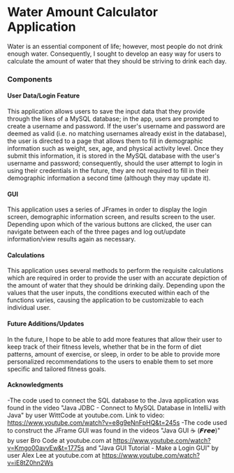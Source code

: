 # Water Amount Calculator Application 
 Water is an essential component of life; however, most people do not drink enough water. Consequently, I sought to develop an easy way for users to calculate the amount of water that they should be striving to drink each day.
### Components 
#### User Data/Login Feature 
This application allows users to save the input data that they provide through the likes of a MySQL database; in the app, users are prompted to create a username and password. If the user's username and password are deemed as valid (i.e. no matching usernames already exist in the database), the user is directed to a page that allows them to fill in demographic information such as weight, sex, age, and physical activity level. Once they submit this information, it is stored in the MySQL database with the user's username and password; consequently, should the user attempt to login in using their credentials in the future, they are not required to fill in their demographic information a second time (although they may update it).
#### GUI
This application uses a series of JFrames in order to display the login screen, demographic information screen, and results screen to the user. Depending upon which of the various buttons are clicked, the user can navigate between each of the three pages and log out/update information/view results again as necessary.
#### Calculations 
This application uses several methods to perform the requisite calculations which are required in order to provide the user with an accurate depiction of the amount of water that they should be drinking daily. Depending upon the values that the user inputs, the conditions executed within each of the functions varies, causing the application to be customizable to each individual user.
#### Future Additions/Updates
In the future, I hope to be able to add more features that allow their user to keep track of their fitness levels, whether that be in the form of diet patterns, amount of exercise, or sleep, in order to be able to provide more personalized recommendations to the users to enable them to set more specific and tailored fitness goals.
#### Acknowledgments 
-The code used to connect the SQL database to the Java application was found in the video "Java JDBC - Connect to MySQL Database in IntelliJ with Java" by user WittCode at youtube.com. Link to video: https://www.youtube.com/watch?v=e8g9eNnFpHQ&t=245s
-The code used to construct the JFrame GUI was found in the videos "Java GUI ☕ (𝙁𝙧𝙚𝙚)" by user Bro Code at youtube.com at https://www.youtube.com/watch?v=Kmgo00avvEw&t=1775s and "Java GUI Tutorial - Make a Login GUI" by user Alex Lee at youtube.com at https://www.youtube.com/watch?v=iE8tZ0hn2Ws
